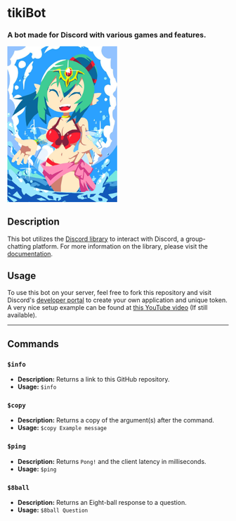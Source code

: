 # tikiBot

### A bot made for Discord with various games and features.

<img src="./static/tiki.jpg" width=250>

## Description
This bot utilizes the [Discord library](https://github.com/Rapptz/discord.py) to interact with Discord, a group-chatting platform. For more information on the library, please visit the [documentation](https://discordpy.readthedocs.io/en/latest/index.html). 

## Usage
To use this bot on your server, feel free to fork this repository and visit Discord's [developer portal](https://discord.com/developers/applications) to create your own application and unique token. A very nice setup example can be found at [this YouTube video](https://www.youtube.com/watch?v=nW8c7vT6Hl4) (If still available).

--- 

## Commands

### ```$info```

* **Description:** Returns a link to this GitHub repository.
* **Usage:** ```$info```

### ```$copy```

* **Description:** Returns a copy of the argument(s) after the command.
* **Usage:** ```$copy Example message```

### ```$ping```

* **Description:** Returns ```Pong!``` and the client latency in milliseconds.
* **Usage:** ```$ping```

### ```$8ball```

* **Description:** Returns an Eight-ball response to a question.
* **Usage:** ```$8ball Question```
